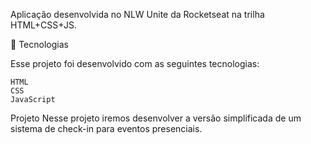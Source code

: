 Aplicação desenvolvida no NLW Unite da Rocketseat na trilha HTML+CSS+JS. 


🚀 Tecnologias

Esse projeto foi desenvolvido com as seguintes tecnologias:

    HTML
    CSS
    JavaScript

Projeto
Nesse projeto iremos desenvolver a versão simplificada de um sistema de check-in para eventos presenciais.
